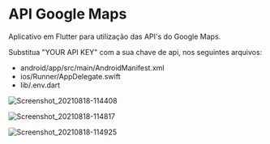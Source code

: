 # API Google Maps

Aplicativo em Flutter para utilização das API's do Google Maps.

Substitua "YOUR API KEY" com a sua chave de api, nos seguintes arquivos:
  - android/app/src/main/AndroidManifest.xml
  - ios/Runner/AppDelegate.swift
  - lib/.env.dart

![Screenshot_20210818-114408](https://user-images.githubusercontent.com/37937945/129923889-97745463-a278-4638-90fb-7ee9445fd8ec.png)

![Screenshot_20210818-114817](https://user-images.githubusercontent.com/37937945/129923935-9d5203e0-51be-4663-b601-174c07c67a4f.png)

![Screenshot_20210818-114925](https://user-images.githubusercontent.com/37937945/129923956-604153e4-a8b3-4d1f-b386-36bb57c8babf.png)
